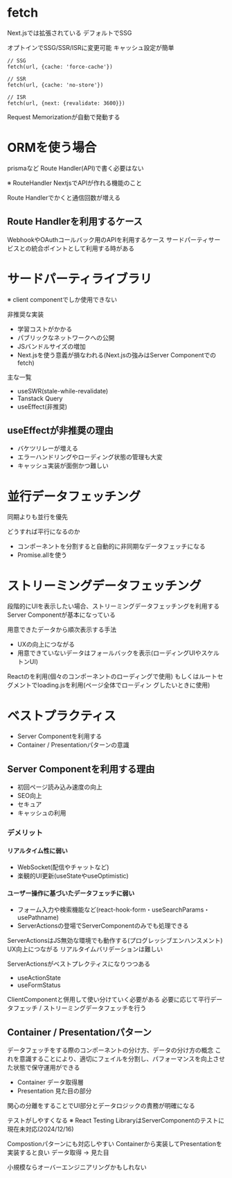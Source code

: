 # fetch
Next.jsでは拡張されている
デフォルトでSSG

オプトインでSSG/SSR/ISRに変更可能
キャッシュ設定が簡単

```
// SSG
fetch(url, {cache: 'force-cache'})

// SSR
fetch(url, {cache: 'no-store'})

// ISR
fetch(url, {next: {revalidate: 3600}})
```

Request Memorizationが自動で発動する

# ORMを使う場合
prismaなど
Route Handler(API)で書く必要はない

※ RouteHandler NextjsでAPIが作れる機能のこと

Route Handlerでかくと通信回数が増える

## Route Handlerを利用するケース
WebhookやOAuthコールバック用のAPIを利用するケース
サードパーティサービスとの統合ポイントとして利用する時がある

# サードパーティライブラリ
※ client componentでしか使用できない

非推奨な実装

* 学習コストがかかる
* パブリックなネットワークへの公開
* JSバンドルサイズの増加
* Next.jsを使う意義が損なわれる(Next.jsの強みはServer Componentでのfetch)

主な一覧

* useSWR(stale-while-revalidate)
* Tanstack Query
* useEffect(非推奨) 

## useEffectが非推奨の理由

* バケツリレーが増える
* エラーハンドリングやローディング状態の管理も大変
* キャッシュ実装が面倒かつ難しい

# 並行データフェッチング
同期よりも並行を優先

どうすれば平行になるのか

- コンポーネントを分割すると自動的に非同期なデータフェッチになる
- Promise.allを使う

# ストリーミングデータフェッチング
段階的にUIを表示したい場合、ストリーミングデータフェッチングを利用する
Server Componentが基本になっている

用意できたデータから順次表示する手法

* UXの向上につながる
* 用意できていないデータはフォールバックを表示(ローディングUIやスケルトンUI)

Reactの<Suspence />を利用(個々のコンポーネントのローディングで使用)
もしくはルートセグメントでloading.jsを利用(ページ全体でローディン
グしたいときに使用)

# ベストプラクティス

* Server Componentを利用する
* Container / Presentationパターンの意識

## Server Componentを利用する理由

- 初回ページ読み込み速度の向上
- SEO向上
- セキュア
- キャッシュの利用

### デメリット
#### リアルタイム性に弱い

* WebSocket(配信やチャットなど)
* 楽観的UI更新(useStateやuseOptimistic)

#### ユーザー操作に基づいたデータフェッチに弱い

* フォーム入力や検索機能など(react-hook-form・useSearchParams・usePathname)
* ServerActionsの登場でServerComponentのみでも処理できる

ServerActionsはJS無効な環境でも動作する(プログレッシブエンハンスメント)
UX向上につながる
リアルタイムバリデーションは難しい

ServerActionsがベストプレクティスになりつつある

* useActionState
* useFormStatus

ClientComponentと併用して使い分けていく必要がある
必要に応じて平行データフェッチ / ストリーミングデータフェッチを行う

## Container / Presentationパターン
データフェッチをする際のコンポーネントの分け方、データの分け方の概念
これを意識することにより、適切にフェイルを分割し、パフォーマンスを向上させた状態で保守運用ができる

- Container データ取得層
- Presentation 見た目の部分

関心の分離をすることでUI部分とデータロジックの責務が明確になる

テストがしやすくなる
※ React Testing LibraryはServerComponentのテストに現在未対応(2024/12/16)

Compostionパターンにも対応しやすい
Containerから実装してPresentationを実装すると良い
データ取得 → 見た目

小規模ならオーバーエンジニアリングかもしれない